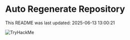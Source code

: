 # Auto Regenerate Repository

This README was last updated: 2025-06-13 13:00:21

 ![TryHackMe](https://tryhackme.com/badge/533634)